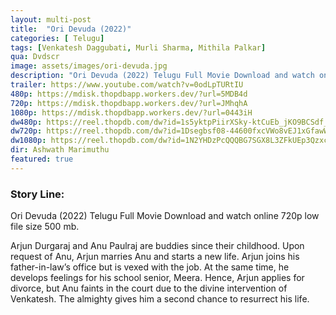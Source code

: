 ```yaml
---
layout: multi-post
title:  "Ori Devuda (2022)"
categories: [ Telugu]
tags: [Venkatesh Daggubati, Murli Sharma, Mithila Palkar]
qua: Dvdscr
image: assets/images/ori-devuda.jpg
description: "Ori Devuda (2022) Telugu Full Movie Download and watch online 720p low file size 500 mb."
trailer: https://www.youtube.com/watch?v=0odLpTURtIU
480p: https://mdisk.thopdbapp.workers.dev/?url=5MDB4d
720p: https://mdisk.thopdbapp.workers.dev/?url=JMhqhA
1080p: https://mdisk.thopdbapp.workers.dev/?url=0443iH
dw480p: https://reel.thopdb.com/dw?id=1s5yktpPiirXSky-ktCuEb_jKO9BCSdf_
dw720p: https://reel.thopdb.com/dw?id=1Dsegbsf08-44600fxcVWo8vEJ1xGfawW
dw1080p: https://reel.thopdb.com/dw?id=1N2YHDzPcQQQBG7SGX8L3ZFkUEp3Qzxcz
dir: Ashwath Marimuthu
featured: true
---
```


### Story Line:
Ori Devuda (2022) Telugu Full Movie Download and watch online 720p low file size 500 mb.

Arjun Durgaraj and Anu Paulraj are buddies since their childhood. Upon request of Anu, Arjun marries Anu and starts a new life. Arjun joins his father-in-law’s office but is vexed with the job. At the same time, he develops feelings for his school senior, Meera. Hence, Arjun applies for divorce, but Anu faints in the court due to the divine intervention of Venkatesh. The almighty gives him a second chance to resurrect his life.






